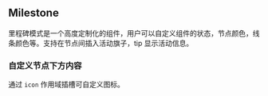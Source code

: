 <div class="demo-header">
<p class="overviewicon">
  <span class="wapi-navigation-steps"/>
</p>

## Milestone

<nova-uxlink widget-name="Steps"></nova-uxlink>

里程碑模式是一个高度定制化的组件，用户可以自定义组件的状态，节点颜色，线条颜色等。支持在节点间插入活动旗子，tip 显示活动信息。
</div>

### 自定义节点下方内容

通过 `icon` 作用域插槽可自定义图标。

<nova-demo-view link="milestone/custom-icon-slot"></nova-demo-view>

<br>
